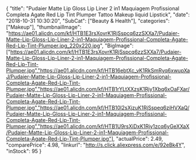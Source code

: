 {
	"title": "Pudaier Matte Lip Gloss Lip Liner 2 in1 Maquiagem Profissional Completa Agate Red Lip Tint Plumper Tattoo Makeup liquid Lipstick",
	"date": "2018-10-31 10:30:20",
	"SubCat": ["Beauty & Health"],
	"categories": ["Makeup"],
	"thumbnailImage": "https://ae01.alicdn.com/kf/HTB1E3rsXovrK1RjSspcq6zzSXXa7/Pudaier-Matte-Lip-Gloss-Lip-Liner-2-in1-Maquiagem-Profissional-Completa-Agate-Red-Lip-Tint-Plumper.jpg_220x220.jpg",
	"BigImage": ["https://ae01.alicdn.com/kf/HTB1E3rsXovrK1RjSspcq6zzSXXa7/Pudaier-Matte-Lip-Gloss-Lip-Liner-2-in1-Maquiagem-Profissional-Completa-Agate-Red-Lip-Tint-Plumper.jpg","https://ae01.alicdn.com/kf/HTB16ebtXc_vK1RkSmRyq6xwupXaJ/Pudaier-Matte-Lip-Gloss-Lip-Liner-2-in1-Maquiagem-Profissional-Completa-Agate-Red-Lip-Tint-Plumper.jpg","https://ae01.alicdn.com/kf/HTB1rYLtXXzsK1Rjy1Xbq6xOaFXar/Pudaier-Matte-Lip-Gloss-Lip-Liner-2-in1-Maquiagem-Profissional-Completa-Agate-Red-Lip-Tint-Plumper.jpg","https://ae01.alicdn.com/kf/HTB10l2sXjzuK1RjSspeq6ziHVXaQ/Pudaier-Matte-Lip-Gloss-Lip-Liner-2-in1-Maquiagem-Profissional-Completa-Agate-Red-Lip-Tint-Plumper.jpg","https://ae01.alicdn.com/kf/HTB1U9rsXiDxK1Rjy1zcq6yGeXXaX/Pudaier-Matte-Lip-Gloss-Lip-Liner-2-in1-Maquiagem-Profissional-Completa-Agate-Red-Lip-Tint-Plumper.jpg"],
	"actualPrice": 2.49,
	"comparePrice": 4.98,
	"linkurl": "http://s.click.aliexpress.com/e/92eBk4Y",
	"inStock": 95
}
